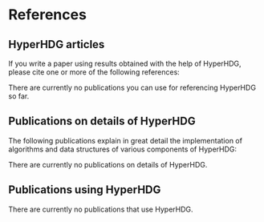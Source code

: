 # References


## HyperHDG articles

If you write a paper using results obtained with the help of HyperHDG, please cite one or more of
the following references:

There are currently no publications you can use for referencing HyperHDG so far.


## Publications on details of HyperHDG

The following publications explain in great detail the implementation of algorithms and data
structures of various components of HyperHDG:

There are currently no publications on details of HyperHDG.


## Publications using HyperHDG

There are currently no publications that use HyperHDG.
